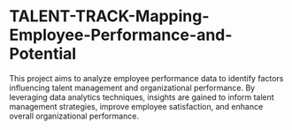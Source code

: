 # TALENT-TRACK-Mapping-Employee-Performance-and-Potential
This project aims to analyze employee performance data to identify factors influencing talent management and organizational performance. By leveraging data analytics techniques, insights are gained to inform talent management strategies, improve employee satisfaction, and enhance overall organizational performance.
